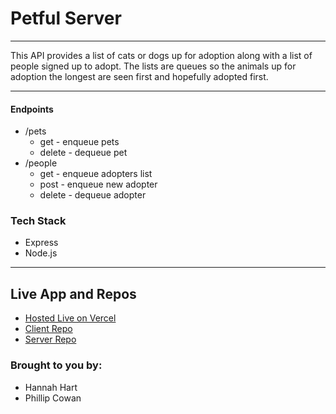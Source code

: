 # Petful Server
---

This API provides a list of cats or dogs up for adoption along with a list of people signed up to adopt. The lists are queues so the animals up for adoption the longest are seen first and hopefully adopted first. 

--- 

#### Endpoints

* /pets
  * get - enqueue pets
  * delete - dequeue pet
* /people 
  * get - enqueue adopters list
  * post - enqueue new adopter
  * delete - dequeue adopter

### Tech Stack 

* Express
* Node.js

---

## Live App and Repos

* [Hosted Live on Vercel](...)
* [Client Repo](https://github.com/lipcowan/DSA-Petful-Client)
* [Server Repo](https://github.com/lipcowan/DSA-Petful-Server)

### Brought to you by:

* Hannah Hart
* Phillip Cowan